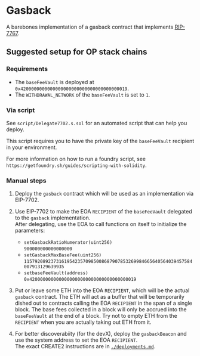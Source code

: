 # Gasback

A barebones implementation of a gasback contract that implements [RIP-7767](https://github.com/ethereum/RIPs/blob/master/RIPS/rip-7767.md).

## Suggested setup for OP stack chains

### Requirements

- The `baseFeeVault` is deployed at `0x4200000000000000000000000000000000000019`.
- The `WITHDRAWAL_NETWORK` of the `baseFeeVault` is set to `1`.

### Via script

See `script/Delegate7702.s.sol` for an automated script that can help you deploy.

This script requires you to have the private key of the `baseFeeVault` recipient in your environment.

For more information on how to run a foundry script, see `https://getfoundry.sh/guides/scripting-with-solidity`.

### Manual steps

1. Deploy the `gasback` contract which will be used as an implementation via EIP-7702.

2. Use EIP-7702 to make the EOA `RECIPIENT` of the `baseFeeVault` delegated to the `gasback` implementation.  
   After delegating, use the EOA to call functions on itself to initialize the parameters:
   
   - `setGasbackRatioNumerator(uint256)`  
     `900000000000000000`
   - `setGasbackMaxBaseFee(uint256)`  
     `115792089237316195423570985008687907853269984665640564039457584007913129639935`  
   - `setbaseFeeVault(address)`  
     `0x4200000000000000000000000000000000000019`

4. Put or leave some ETH into the EOA `RECIPIENT`, which will be the actual `gasback` contract. 
   The ETH will act as a buffer that will be temporarily dished out to contracts calling the EOA `RECIPIENT` in the span of a single block.
   The base fees collected in a block will only be accrued into the `baseFeeVault` at the end of a block.
   Try not to empty ETH from the `RECIPIENT` when you are actually taking out ETH from it.

5. For better discoverabiity (for the devX), deploy the `gasbackBeacon` and use the system address to set the EOA `RECIPIENT`.  
   The exact CREATE2 instructions are in [`./deployments.md`](./deployments.md).
